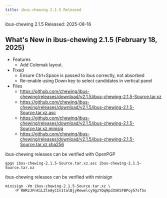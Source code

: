 ```yaml
---
title: ibus-chewing 2.1.5 Released
---
```

ibus-chewing 2.1.5 Released: 2025-08-16

What's New in ibus-chewing 2.1.5 (February 18, 2025)
---------------------------------------------------------

* Features
  - Add Colemak layout.
* Fixed
  - Ensure Ctrl+Space is passed to ibus correctly, not absorbed
  - Re-enable using Down key to select candidates in vertical panel
* Files
  - <https://github.com/chewing/ibus-chewing/releases/download/v2.1.5/ibus-chewing-2.1.5-Source.tar.xz>
  - <https://github.com/chewing/ibus-chewing/releases/download/v2.1.5/ibus-chewing-2.1.5-Source.tar.xz.asc>
  - <https://github.com/chewing/ibus-chewing/releases/download/v2.1.5/ibus-chewing-2.1.5-Source.tar.xz.minisig>
  - <https://github.com/chewing/ibus-chewing/releases/download/v2.1.5/ibus-chewing-2.1.5-Source.tar.xz.sha256>

ibus-chewing releases can be verified with OpenPGP

    gpgv ibus-chewing-2.1.5-Source.tar.xz.asc ibus-chewing-2.1.5-Source.tar.xz

ibus-chewing releases can be verified with minisign

    minisign -Vm ibus-chewing-2.1.5-Source.tar.xz \
        -P RWRzJFnXiLZleAyCIv1talBjyRewelcy9gzYQq9pd3SKSFBPoy57sf5s

